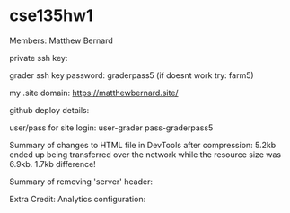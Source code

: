 # cse135hw1

Members: Matthew Bernard

private ssh key: 

grader ssh key password: graderpass5 (if doesnt work try: farm5)

my .site domain: https://matthewbernard.site/

github deploy details:

user/pass for site login: user-grader pass-graderpass5

Summary of changes to HTML file in DevTools after compression: 5.2kb ended up being transferred over the network while the resource size was 6.9kb. 1.7kb difference!

Summary of removing 'server' header:

Extra Credit: Analytics configuration:


